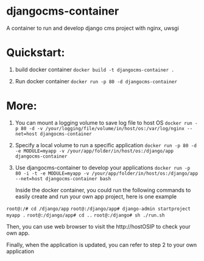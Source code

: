 # djangocms-container
A container to run and develop django cms project with nginx, uwsgi

Quickstart:
===

1. build docker container
 `docker build -t djangocms-container .`

2. Run docker container
 `docker run -p 80 -d djangocms-container`

More:
===

1. You can mount a logging volume to save log file to host OS
 `docker run -p 80 -d -v /your/logging/file/volume/in/host/os:/var/log/nginx --net=host djangocms-container`

2. Specify a local volume to run a specific application
 `docker run -p 80 -d -e MODULE=myapp -v /your/app/folder/in/host/os:/django/app djangocms-container`

3. Use djangocms-container to develop your applications
 `docker run -p 80 -i -t -e MODULE=myapp -v /your/app/folder/in/host/os:/django/app --net=host djangocms-container bash`

   Inside the docker container, you could run the following commands to easily create and run your own app project, here is one example

 `root@:/# cd /django/app`
 `root@:/django/app# django-admin startproject myapp .`
 `root@:/django/app# cd ..`
 `root@:/django# sh ./run.sh`

   Then, you can use web browser to visit the http://hostOSIP to check your own app.

   Finally, when the application is updated, you can refer to step 2 to your own application
